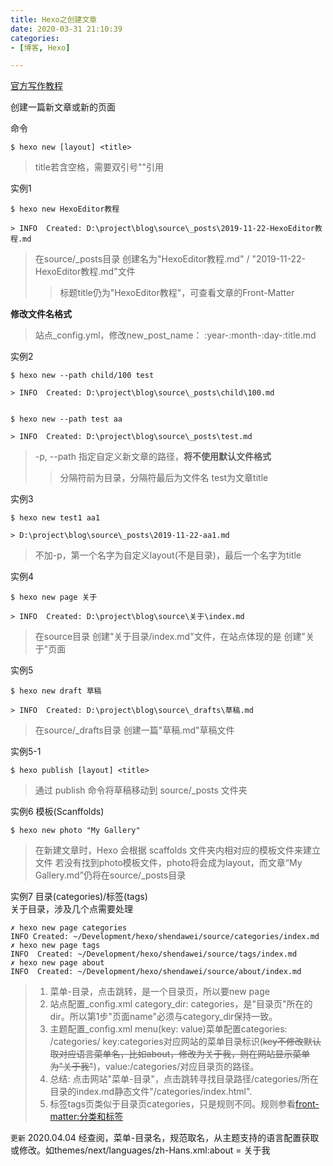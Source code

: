 ```yaml
---
title: Hexo之创建文章
date: 2020-03-31 21:10:39
categories:
- [博客, Hexo]

---
```


[官方写作教程](https://hexo.io/zh-cn/docs/writing.html)

创建一篇新文章或新的页面
<!--more-->
命令

```
$ hexo new [layout] <title>
```
> title若含空格，需要双引号""引用


实例1
```
$ hexo new HexoEditor教程

> INFO  Created: D:\project\blog\source\_posts\2019-11-22-HexoEditor教程.md
```
> 在source/_posts目录 创建名为"HexoEditor教程.md" / "2019-11-22-HexoEditor教程.md"文件
>> 标题title仍为"HexoEditor教程"，可查看文章的Front-Matter

**修改文件名格式**
> 站点_config.yml，修改new_post_name： :year-:month-:day-:title.md

实例2
```
$ hexo new --path child/100 test

> INFO  Created: D:\project\blog\source\_posts\child\100.md


$ hexo new --path test aa

> INFO  Created: D:\project\blog\source\_posts\test.md
```
> -p, --path 指定自定义新文章的路径，**将不使用默认文件格式**
>> 分隔符前为目录，分隔符最后为文件名
> test为文章title

实例3
```
$ hexo new test1 aa1

> D:\project\blog\source\_posts\2019-11-22-aa1.md
```
> 不加-p，第一个名字为自定义layout(不是目录)，最后一个名字为title

实例4
```
$ hexo new page 关于

> INFO  Created: D:\project\blog\source\关于\index.md
```
> 在source目录 创建"关于目录/index.md"文件，在站点体现的是 创建"关于"页面

实例5
```
$ hexo new draft 草稿

> INFO  Created: D:\project\blog\source\_drafts\草稿.md
```
> 在source/_drafts目录 创建一篇"草稿.md"草稿文件

实例5-1

```
$ hexo publish [layout] <title>
```
> 通过 publish 命令将草稿移动到 source/_posts 文件夹

实例6
模板(Scanffolds)

```
$ hexo new photo "My Gallery"
```
> 在新建文章时，Hexo 会根据 scaffolds 文件夹内相对应的模板文件来建立文件
> 若没有找到photo模板文件，photo将会成为layout，而文章“My Gallery.md”仍将在source/_posts目录

实例7
目录(categories)/标签(tags)  
关于目录，涉及几个点需要处理

```
✗ hexo new page categories
INFO Created: ~/Development/hexo/shendawei/source/categories/index.md
✗ hexo new page tags
INFO  Created: ~/Development/hexo/shendawei/source/tags/index.md
✗ hexo new page about        
INFO  Created: ~/Development/hexo/shendawei/source/about/index.md
```
> 1. 菜单-目录，点击跳转，是一个目录页，所以要new page
> 2. 站点配置_config.xml category_dir: categories，是"目录页"所在的dir。所以第1步"页面name"必须与category_dir保持一致。
> 3. 主题配置_config.xml menu(key: value)菜单配置categories: /categories/ key:categories对应网站的菜单目录标识(~~key不修改默认取对应语言菜单名，比如about，修改为关于我，则在网站显示菜单为"关于我"~~)，value:/categories/对应目录页的路径。
> 4. 总结: 点击网站"菜单-目录"，点击跳转寻找目录路径/categories/所在目录的index.md静态文件"/categories/index.html".
> 5. 标签tags页类似于目录页categories，只是规则不同。规则参看[front-matter:分类和标签](https://hexo.io/zh-cn/docs/front-matter#%E5%88%86%E7%B1%BB%E5%92%8C%E6%A0%87%E7%AD%BE)

`更新` 2020.04.04 经查阅，菜单-目录名，规范取名，从主题支持的语言配置获取或修改。如themes/next/languages/zh-Hans.xml:about = 关于我